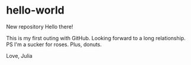 # hello-world
New repository
Hello there!

This is my first outing with GitHub. Looking forward to a long relationship. PS I'm a sucker for roses. Plus, donuts.

Love,
Julia
